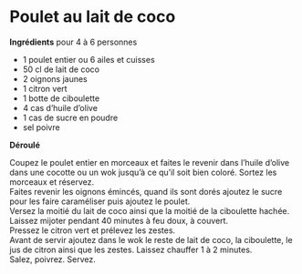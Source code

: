 # Poulet au lait de coco

**Ingrédients**
pour 4 à 6 personnes  

* 1 poulet entier ou 6 ailes et cuisses
* 50 cl de lait de coco
* 2 oignons jaunes
* 1 citron vert
* 1 botte de ciboulette
* 4 cas d’huile d’olive
* 1 cas de sucre en poudre
* sel poivre

**Déroulé**  

Coupez le poulet entier en morceaux et faites le revenir dans l’huile d’olive dans une cocotte ou un wok jusqu’à ce qu’il soit bien coloré. Sortez les morceaux et réservez.  
Faites revenir les oignons émincés, quand ils sont dorés ajoutez le sucre pour les faire caraméliser puis ajoutez le poulet.  
Versez la moitié du lait de coco ainsi que la moitié de la ciboulette hachée.  
Laissez mijoter pendant 40 minutes à feu doux, à couvert.  
Pressez le citron vert et prélevez les zestes.  
Avant de servir ajoutez dans le wok le reste de lait de coco, la ciboulette, le jus de citron ainsi que les zestes. Laissez chauffer 1 à 2 minutes.  
Salez, poivrez. Servez.